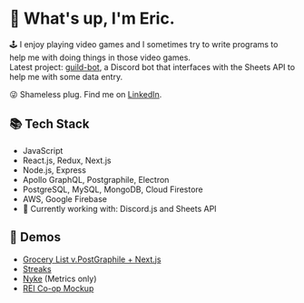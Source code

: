 # 👋 What's up, I'm Eric.
🕹️ I enjoy playing video games and I sometimes try to write programs to help me with doing things in those video games.\
Latest project: [guild-bot](https://github.com/xreic/guild-bot), a Discord bot that interfaces with the Sheets API to help me with some data entry.

😜 Shameless plug. Find me on [LinkedIn](https://www.linkedin.com/in/-ericlau/).

## 📚 Tech Stack

- JavaScript
- React.js, Redux, Next.js
- Node.js, Express
- Apollo GraphQL, Postgraphile, Electron
- PostgreSQL, MySQL, MongoDB, Cloud Firestore
- AWS, Google Firebase
- 🌱 Currently working with: Discord.js and Sheets API

## 🎥 Demos

- [Grocery List v.PostGraphile + Next.js](https://youtu.be/2-OD3hyNpc8)
- [Streaks](https://hrla35-mvp.web.app/)
- [Nyke](https://www.dropbox.com/sh/phjn0q34qhyuga7/AADk-Xl3LHUACw3AxrKRyDXTa?dl=0) (Metrics only)
- [REI Co-op Mockup](https://youtu.be/j1Geq_Rinl8)

<!--
**xreic/xreic** is a ✨ _special_ ✨ repository because its `README.md` (this file) appears on your GitHub profile.

Here are some ideas to get you started:

- 🔭 I’m currently working on ...
- 🌱 I’m currently learning ...
- 👯 I’m looking to collaborate on ...
- 🤔 I’m looking for help with ...
- 💬 Ask me about ...
- 📫 How to reach me: ...
- 😄 Pronouns: ...
- ⚡ Fun fact: ...
-->
